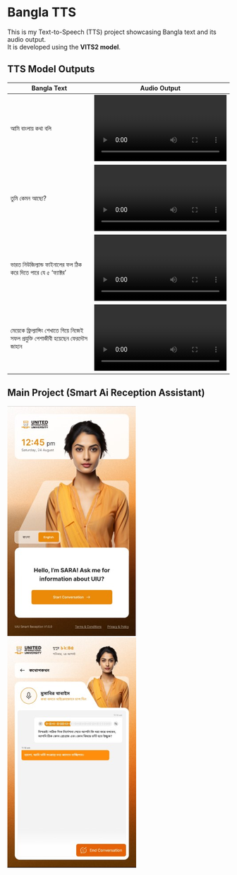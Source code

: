 # Bangla TTS

This is my Text-to-Speech (TTS) project showcasing Bangla text and its audio output.  
It is developed using the **VITS2 model**.

## TTS Model Outputs

| Bangla Text | Audio Output |
|-------------|--------------|
| আমি বাংলায় কথা বলি | <video controls><source src="https://raw.githubusercontent.com/ml-maddi/vits2_bangla/main/resources/bn1.webm" type="video/webm"></video> |
| তুমি কেমন আছো? | <video controls><source src="https://raw.githubusercontent.com/ml-maddi/vits2_bangla/main/resources/bn2.webm" type="video/webm"></video> |
| ভারত নিউজিল্যান্ড ফাইনালের ফল ঠিক করে দিতে পারে যে ৫ ‘ফ্যাক্টর’ | <video controls><source src="https://raw.githubusercontent.com/ml-maddi/vits2_bangla/main/resources/bn3.webm" type="video/webm"></video> |
| মেয়েকে ফ্রিল্যান্সিং শেখাতে গিয়ে নিজেই সফল প্রযুক্তি পেশাজীবী হয়েছেন ফেরদৌস জাহান | <video controls><source src="https://raw.githubusercontent.com/ml-maddi/vits2_bangla/main/resources/bn4.webm" type="video/webm"></video> |


## Main Project (Smart Ai Reception Assistant)

![Smart Ai Reception Assistant](resources/ui.jpg)
![Conversation](resources/ui2.jpg)
